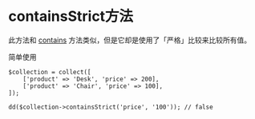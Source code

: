 # containsStrict方法

此方法和 [contains](/collections/contains.md) 方法类似，但是它却是使用了「严格」比较来比较所有值。

简单使用

```
$collection = collect([
    ['product' => 'Desk', 'price' => 200],
    ['product' => 'Chair', 'price' => 100],
]);

dd($collection->containsStrict('price', '100')); // false
```